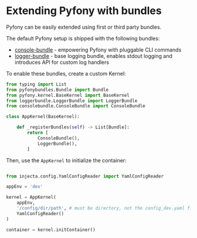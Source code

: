 # Extending Pyfony with bundles

Pyfony can be easily extended using first or third party bundles.

The default Pyfony setup is shipped with the following bundles:

* [console-bundle](https://github.com/pyfony/console-bundle) - empowering Pyfony with pluggable CLI commands
* [logger-bundle](https://github.com/pyfony/logger-bundle) - base logging bundle, enables stdout logging and introduces API for custom log handlers

To enable these bundles, create a custom Kernel:   

```python
from typing import List
from pyfonybundles.Bundle import Bundle
from pyfony.kernel.BaseKernel import BaseKernel
from loggerbundle.LoggerBundle import LoggerBundle
from consolebundle.ConsoleBundle import ConsoleBundle

class AppKernel(BaseKernel):

    def _registerBundles(self) -> List[Bundle]:
        return [
            ConsoleBundle(),
            LoggerBundle(),
        ]
```

Then, use the `AppKernel` to initialize the container:

```python

from injecta.config.YamlConfigReader import YamlConfigReader

appEnv = 'dev'

kernel = AppKernel(
    appEnv,
    '/config/dir/path', # must be directory, not the config_dev.yaml file path!
    YamlConfigReader()
)

container = kernel.initContainer()
```
